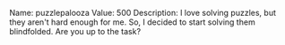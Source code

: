 Name: puzzlepalooza
Value: 500
Description: I love solving puzzles, but they aren't hard enough for me. So, I decided to start solving them blindfolded. Are you up to the task?

